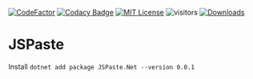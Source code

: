 [![CodeFactor][img_codefactor]][codefactor]
[![Codacy Badge](https://app.codacy.com/project/badge/Grade/fe6f2024150c4d9492076a4da1a6ccfa)](https://app.codacy.com/gh/Mrgaton/JSPaste-CS)
[![MIT License][img_license]][license]
![visitors](https://visitor-badge.laobi.icu/badge?page_id=Mrgaton.JSPaste-CS)
[![Downloads](https://img.shields.io/github/downloads/Mrgaton/JSPaste-CS/total?color=green)]()

[img_codefactor]: https://www.codefactor.io/repository/github/mrgaton/JSPaste-CS/badge
[codefactor]: https://www.codefactor.io/repository/github/Mrgaton/JSPaste-CS/overview

[license]: LICENSE.md

[img_license]: https://img.shields.io/github/license/Mrgaton/JSPaste-CS.svg?style=flat

# JSPaste

Install `dotnet add package JSPaste.Net --version 0.0.1`